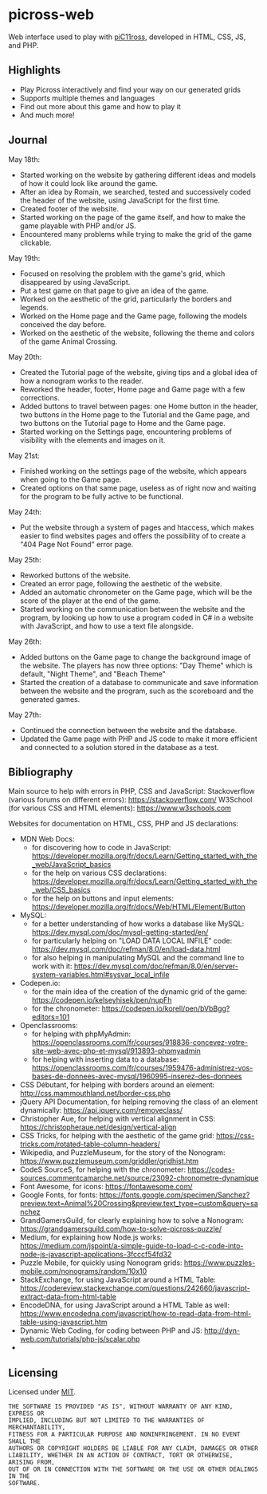# picross-web

Web interface used to play with [piC11ross](https://github.com/inspwastaken/piC11ross), developed in HTML, CSS, JS, and PHP.

## Highlights

 - Play Picross interactively and find your way on our generated grids
 - Supports multiple themes and languages
 - Find out more about this game and how to play it
 - And much more!

## Journal

May 18th:
  - Started working on the website by gathering different ideas and models of how it could look like around the game.
  - After an idea by Romain, we searched, tested and successively coded the header of the website, using JavaScript for the first time.
  - Created footer of the website.
  - Started working on the page of the game itself, and how to make the game playable with PHP and/or JS. 
  - Encountered many problems while trying to make the grid of the game clickable.

May 19th:
  - Focused on resolving the problem with the game's grid, which disappeared by using JavaScript.
  - Put a test game on that page to give an idea of the game.
  - Worked on the aesthetic of the grid, particularly the borders and legends.
  - Worked on the Home page and the Game page, following the models conceived the day before.
  - Worked on the aesthetic of the website, following the theme and colors of the game Animal Crossing.

May 20th:
  - Created the Tutorial page of the website, giving tips and a global idea of how a nonogram works to the reader.
  - Reworked the header, footer, Home page and Game page with a few corrections.
  - Added buttons to travel between pages: one Home button in the header, two buttons in the Home page to the Tutorial and the Game page, and two buttons on the Tutorial page to Home and the Game page.
  - Started working on the Settings page, encountering problems of visibility with the elements and images on it.

May 21st:
  - Finished working on the settings page of the website, which appears when going to the Game page.
  - Created options on that same page, useless as of right now and waiting for the program to be fully active to be functional.

May 24th:
  - Put the website through a system of pages and htaccess, which makes easier to find websites pages and offers the possibility of to create a "404 Page Not Found" error page.

May 25th:
  - Reworked buttons of the website.
  - Created an error page, following the aesthetic of the website.
  - Added an automatic chronometer on the Game page, which will be the score of the player at the end of the game.
  - Started working on the communication between the website and the program, by looking up how to use a program coded in C# in a website with JavaScript, and how to use a text file alongside.

May 26th:
  - Added buttons on the Game page to change the background image of the website. The players has now three options: "Day Theme" which is default, "Night Theme", and "Beach Theme"
  - Started the creation of a database to communicate and save information between the website and the program, such as the scoreboard and the generated games.

May 27th:
  - Continued the connection between the website and the database.
  - Updated the Game page with PHP and JS code to make it more efficient and connected to a solution stored in the database as a test.

## Bibliography

Main source to help with errors in PHP, CSS and JavaScript:
Stackoverflow (various forums on different errors): https://stackoverflow.com/
W3School (for various CSS and HTML elements): https://www.w3schools.com

Websites for documentation on HTML, CSS, PHP and JS declarations:
- MDN Web Docs: 
  - for discovering how to code in JavaScript: https://developer.mozilla.org/fr/docs/Learn/Getting_started_with_the_web/JavaScript_basics
  - for the help on various CSS declarations: https://developer.mozilla.org/fr/docs/Learn/Getting_started_with_the_web/CSS_basics
  - for the help on buttons and input elements: https://developer.mozilla.org/fr/docs/Web/HTML/Element/Button
- MySQL: 
  - for a better understanding of how works a database like MySQL: https://dev.mysql.com/doc/mysql-getting-started/en/
  - for particularly helping on "LOAD DATA LOCAL INFILE" code: https://dev.mysql.com/doc/refman/8.0/en/load-data.html
  - for also helping in manipulating MySQL and the command line to work with it: https://dev.mysql.com/doc/refman/8.0/en/server-system-variables.html#sysvar_local_infile
- Codepen.io:
  - for the main idea of the creation of the dynamic grid of the game: https://codepen.io/kelseyhisek/pen/nupFh
  - for the chronometer: https://codepen.io/korell/pen/bVbBgg?editors=101
- Openclassrooms:
  - for helping with phpMyAdmin: https://openclassrooms.com/fr/courses/918836-concevez-votre-site-web-avec-php-et-mysql/913893-phpmyadmin
  - for helping with inserting data to a database: https://openclassrooms.com/fr/courses/1959476-administrez-vos-bases-de-donnees-avec-mysql/1960995-inserez-des-donnees
- CSS Débutant, for helping with borders around an element: http://css.mammouthland.net/border-css.php
- jQuery API Documentation, for helping removing the class of an element dynamically: https://api.jquery.com/removeclass/
- Christopher Aue, for helping with vertical alignment in CSS: https://christopheraue.net/design/vertical-align
- CSS Tricks, for helping with the aesthetic of the game grid: https://css-tricks.com/rotated-table-column-headers/
- Wikipedia, and PuzzleMuseum, for the story of the Nonogram: https://www.puzzlemuseum.com/griddler/gridhist.htm
- CodeS SourceS, for helping with the chronometer: https://codes-sources.commentcamarche.net/source/23092-chronometre-dynamique
- Font Awesome, for icons: https://fontawesome.com/
- Google Fonts, for fonts: https://fonts.google.com/specimen/Sanchez?preview.text=Animal%20Crossing&preview.text_type=custom&query=sanchez
- GrandGamersGuild, for clearly explaining how to solve a Nonogram: https://grandgamersguild.com/how-to-solve-picross-puzzle/
- Medium, for explaining how Node.js works: https://medium.com/jspoint/a-simple-guide-to-load-c-c-code-into-node-js-javascript-applications-3fcccf54fd32
- Puzzle Mobile, for quickly using Nonogram grids: https://www.puzzles-mobile.com/nonograms/random/10x10
- StackExchange, for using JavaScript around a HTML Table: https://codereview.stackexchange.com/questions/242660/javascript-extract-data-from-html-table
- EncodeDNA, for using JavaScript around a HTML Table as well: https://www.encodedna.com/javascript/how-to-read-data-from-html-table-using-javascript.htm
- Dynamic Web Coding, for coding between PHP and JS: http://dyn-web.com/tutorials/php-js/scalar.php
- 
## Licensing

Licensed under [MIT](LICENSE).

```
THE SOFTWARE IS PROVIDED "AS IS", WITHOUT WARRANTY OF ANY KIND, EXPRESS OR
IMPLIED, INCLUDING BUT NOT LIMITED TO THE WARRANTIES OF MERCHANTABILITY,
FITNESS FOR A PARTICULAR PURPOSE AND NONINFRINGEMENT. IN NO EVENT SHALL THE
AUTHORS OR COPYRIGHT HOLDERS BE LIABLE FOR ANY CLAIM, DAMAGES OR OTHER
LIABILITY, WHETHER IN AN ACTION OF CONTRACT, TORT OR OTHERWISE, ARISING FROM,
OUT OF OR IN CONNECTION WITH THE SOFTWARE OR THE USE OR OTHER DEALINGS IN THE
SOFTWARE.
```

